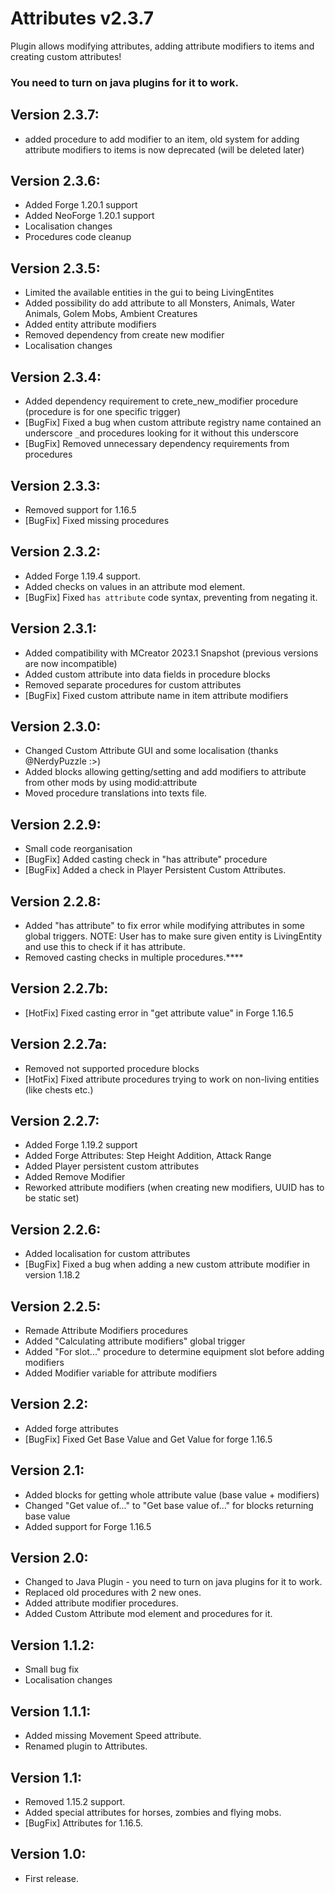 # Attributes v2.3.7
Plugin allows modifying attributes, adding attribute modifiers to items and creating custom attributes!
### You need to turn on java plugins for it to work.

## Version 2.3.7:
- added procedure to add modifier to an item, old system for adding attribute modifiers to items is now deprecated (will be deleted later)

## Version 2.3.6:
- Added Forge 1.20.1 support
- Added NeoForge 1.20.1 support
- Localisation changes
- Procedures code cleanup

## Version 2.3.5:
- Limited the available entities in the gui to being LivingEntites
- Added possibility do add attribute to all Monsters, Animals, Water Animals, Golem Mobs, Ambient Creatures
- Added entity attribute modifiers
- Removed dependency from create new modifier
- Localisation changes

## Version 2.3.4:
- Added dependency requirement to crete_new_modifier procedure (procedure is for one specific trigger)
- [BugFix] Fixed a bug when custom attribute registry name contained an underscore `_`and procedures looking for it without this underscore
- [BugFix] Removed unnecessary dependency requirements from procedures

## Version 2.3.3:
- Removed support for 1.16.5
- [BugFix] Fixed missing procedures

## Version 2.3.2:
- Added Forge 1.19.4 support.
- Added checks on values in an attribute mod element.
- [BugFix] Fixed `has attribute` code syntax, preventing from negating it.

## Version 2.3.1:
- Added compatibility with MCreator 2023.1 Snapshot (previous versions are now incompatible)
- Added custom attribute into data fields in procedure blocks
- Removed separate procedures for custom attributes
- [BugFix] Fixed custom attribute name in item attribute modifiers

## Version 2.3.0:
- Changed Custom Attribute GUI and some localisation (thanks @NerdyPuzzle :>)
- Added blocks allowing getting/setting and add modifiers to attribute from other mods by using modid:attribute
- Moved procedure translations into texts file.

## Version 2.2.9:
- Small code reorganisation
- [BugFix] Added casting check in "has attribute" procedure
- [BugFix] Added a check in Player Persistent Custom Attributes.

## Version 2.2.8:
- Added "has attribute" to fix error while modifying attributes in some global triggers. NOTE: User has to make sure given entity is LivingEntity and use this to check if it has attribute.
- Removed casting checks in multiple procedures.****

## Version 2.2.7b:
- [HotFix] Fixed casting error in "get attribute value" in Forge 1.16.5

## Version 2.2.7a:
- Removed not supported procedure blocks
- [HotFix] Fixed attribute procedures trying to work on non-living entities (like chests etc.)

## Version 2.2.7:
- Added Forge 1.19.2 support
- Added Forge Attributes: Step Height Addition, Attack Range
- Added Player persistent custom attributes
- Added Remove Modifier
- Reworked attribute modifiers (when creating new modifiers, UUID has to be static set)

## Version 2.2.6:
- Added localisation for custom attributes
- [BugFix] Fixed a bug when adding a new custom attribute modifier in version 1.18.2

## Version 2.2.5:
- Remade Attribute Modifiers procedures
- Added "Calculating attribute modifiers" global trigger
- Added "For slot..." procedure to determine equipment slot before adding modifiers
- Added Modifier variable for attribute modifiers

## Version 2.2:
- Added forge attributes
- [BugFix] Fixed Get Base Value and Get Value for forge 1.16.5

## Version 2.1:
- Added blocks for getting whole attribute value (base value + modifiers)
- Changed "Get value of..." to "Get base value of..." for blocks returning base value
- Added support for Forge 1.16.5

## Version 2.0:
- Changed to Java Plugin - you need to turn on java plugins for it to work.
- Replaced old procedures with 2 new ones.
- Added attribute modifier procedures.
- Added Custom Attribute mod element and procedures for it.

## Version 1.1.2:
- Small bug fix
- Localisation changes

## Version 1.1.1:
- Added missing Movement Speed attribute.
- Renamed plugin to Attributes.

## Version 1.1:
- Removed 1.15.2 support.
- Added special attributes for horses, zombies and flying mobs.
- [BugFix] Attributes for 1.16.5.

## Version 1.0:
- First release. 
